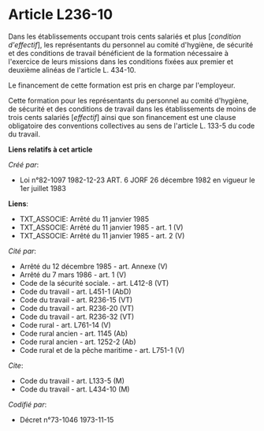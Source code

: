 # Article L236-10

Dans les établissements occupant trois cents salariés et plus [*condition d'effectif*], les représentants du personnel au
comité d'hygiène, de sécurité et des conditions de travail bénéficient de la formation nécessaire à l'exercice de leurs
missions dans les conditions fixées aux premier et deuxième alinéas de l'article L. 434-10.

Le financement de cette formation est pris en charge par l'employeur.

Cette formation pour les représentants du personnel au comité d'hygiène, de sécurité et des conditions de travail dans les
établissements de moins de trois cents salariés [*effectif*] ainsi que son financement est une clause obligatoire des
conventions collectives au sens de l'article L. 133-5 du code du travail.

**Liens relatifs à cet article**

_Créé par_:

  - Loi n°82-1097 1982-12-23 ART. 6 JORF 26 décembre 1982 en vigueur le 1er juillet 1983

**Liens**:

  - TXT_ASSOCIE: Arrêté du 11 janvier 1985
  - TXT_ASSOCIE: Arrêté du 11 janvier 1985 - art. 1 (V)
  - TXT_ASSOCIE: Arrêté du 11 janvier 1985 - art. 2 (V)

_Cité par_:

  - Arrêté du 12 décembre 1985 - art. Annexe (V)
  - Arrêté du 7 mars 1986 - art. 1 (V)
  - Code de la sécurité sociale. - art. L412-8 (VT)
  - Code du travail - art. L451-1 (AbD)
  - Code du travail - art. R236-15 (VT)
  - Code du travail - art. R236-20 (VT)
  - Code du travail - art. R236-32 (VT)
  - Code rural - art. L761-14 (V)
  - Code rural ancien - art. 1145 (Ab)
  - Code rural ancien - art. 1252-2 (Ab)
  - Code rural et de la pêche maritime - art. L751-1 (V)

_Cite_:

  - Code du travail - art. L133-5 (M)
  - Code du travail - art. L434-10 (M)

_Codifié par_:

  - Décret n°73-1046 1973-11-15
